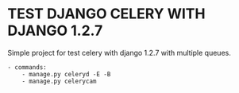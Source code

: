 TEST DJANGO CELERY WITH DJANGO 1.2.7
===================================

Simple project for test celery with django 1.2.7 with multiple queues. 


    - commands:
        - manage.py celeryd -E -B
        - manage.py celerycam
